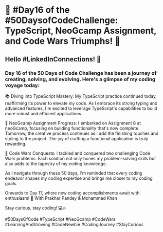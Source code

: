 # 🚀 #Day16 of the #50DaysofCodeChallenge: TypeScript, NeoGcamp Assignment, and Code Wars Triumphs! 🚀

## Hello #LinkedInConnections! 👋

### Day 16 of the 50 Days of Code Challenge has been a journey of creating, solving, and evolving. Here's a glimpse of my coding voyage today:

📚 Diving into TypeScript Mastery: My TypeScript practice continued today, reaffirming its power to elevate my code. As I embrace its strong typing and advanced features, I'm excited to leverage TypeScript's capabilities to build more robust and efficient applications.

🔧 NeoGcamp Assignment Progress: I embarked on Assignment 8 at neoGcamp, focusing on building functionality that's now complete. Tomorrow, the creative process continues as I add the finishing touches and styling to the project. The joy of crafting a functional application is truly rewarding.

🎯 Code Wars Conquests: I tackled and conquered two challenging Code Wars problems. Each solution not only hones my problem-solving skills but also adds to the tapestry of my coding knowledge.

As I navigate through these 50 days, I'm reminded that every coding endeavor shapes my coding expertise and brings me closer to my coding goals.

Onwards to Day 17, where new coding accomplishments await with enthusiasm! 🌟
With Prakhar Pandey & Mohammad Khan

Stay curious, stay coding! 💻🔥

#50DaysOfCode #TypeScript #NeoGcamp #CodeWars #LearningAndGrowing #CodeNewbie #CodingJourney #StayCurious
